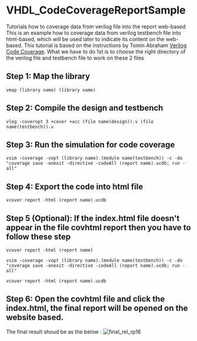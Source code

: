 # VHDL_CodeCoverageReportSample
Tutorials how to coverage data from verilog file into the report web-based
This is an example how to coverage data from verilog testbench file into html-based, which will be used later to indicate its content on the web-based.
This tutorial is based on the instructions by Tomin Abraham [Verilog Code Coverage](https://www.youtube.com/watch?v=vkzd5ckQ5ZQ).
What we have to do 1st is to choose the right directory of the verilog file and testbench file to work on these 2 files
## Step 1: Map the library
```
vmap (library name) (library name)
```
## Step 2: Compile the design and testbench
``` 
vlog -coveropt 3 +cover +acc (file name(design)).v (file name(testbench)).v
```
## Step 3: Run the simulation for code coverage
```
vsim -coverage -vopt (library name).(module name(testbench)) -c -do "coverage save -onexit -directive -codeAll (report name).ucdb; run -all"
```
## Step 4: Export the code into html file
```
vcover report -html (report name).ucdb
```
## Step 5 (Optional): If the index.html file doesn't appear in the file covhtml report then you have to follow these step
``` 
vcover report -html (report name)
```
```
vsim -coverage -vopt (library name).(module name(testbench)) -c -do "coverage save -onexit -directive -codeAll (report name).ucdb; run -all"
```
``` 
vcover report -html (report name).ucdb
```
## Step 6: Open the covhtml file and click the index.html, the final report will be opened on the website based.
The final result shoud be as the below :
![final_rel_rp16](https://user-images.githubusercontent.com/96186749/201160947-8412b6a9-a199-42ff-b6f8-cd9e702bdcf8.png)
